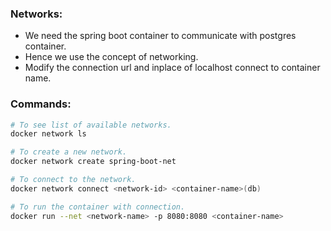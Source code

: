 ### Networks:

- We need the spring boot container to communicate with postgres container.
- Hence we use the concept of networking.
- Modify the connection url and inplace of localhost connect to container name.

### Commands:

```bash
# To see list of available networks.
docker network ls

# To create a new network.
docker network create spring-boot-net

# To connect to the network.
docker network connect <network-id> <container-name>(db)

# To run the container with connection.
docker run --net <network-name> -p 8080:8080 <container-name>
```
